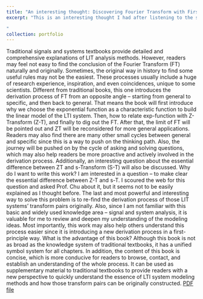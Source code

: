 ```yaml
---
title: "An interesting thought: Discovering Fourier Transform with First Principles Thinking"
excerpt: "This is an interesting thought I had after listening to the signal and system class at UWM. I write a small textbook to give a possible explanation for the essential difference between Z-transform and S-transform, and give an unconventional perspective to discover the Fourier transform originally. As a student, I write this from a student's perspective that I believe students would like to see. After all, users understand their needs the most.<br/><img src='/images/FourierTransIndex.PNG'>

"
collection: portfolio
---
```


Traditional signals and systems textbooks provide detailed and comprehensive explanations of LIT
analysis methods. However, readers may feel not easy to find the conclusion of the Fourier Transform (FT)
naturally and originally. Sometimes, the original way in history to find some useful rules may not be the
easiest. These processes usually include a huge of research experience, inspiration, and even coincidences,
unique to some scientists. Different from traditional books, this one introduces the derivation process of FT
from an opposite angle – starting from general to specific, and then back to general. That means the book
will first introduce why we choose the exponential function as a characteristic function to build the linear
model of the LTI system. Then, how to relate exp-function with Z-Transform (Z-T), and finally to dig out
the FT. After that, the limit of FT will be pointed out and ZT will be reconsidered for more general
applications. Readers may also find there are many other small cycles between general and specific since
this is a way to push on the thinking path. Also, the journey will be pushed on by the cycle of asking and
solving questions, which may also help readers be more proactive and actively involved in the derivation
process. Additionally, an interesting question about the essential difference between ZT and s-Transform
(S-T) will also be discussed.
Why do I want to write this work?
I am interested in a question – to make clear the essential difference between Z-T and s-T. I scoured
the web for this question and asked Prof. Chu about it, but it seems not to be easily explained as I thought
before. The last and most powerful and interesting way to solve this problem is to re-find the derivation
process of those LIT systems’ transform pairs originally. Also, since I am not familiar with this basic and
widely used knowledge area – signal and system analysis, it is valuable for me to review and deepen my
understanding of the modeling ideas. Most importantly, this work may also help others understand this
process easier since it is introducing a new derivation process in a first-principle way.
What is the advantage of this book?
Although this book is not as broad as the knowledge system of traditional textbooks, it has a unified
symbol system for all chapters. In addition, the content of this book is concise, which is more conducive
for readers to browse, contact, and establish an understanding of the whole process. It can be used as
supplementary material to traditional textbooks to provide readers with a new perspective to quickly
understand the essence of LTI system modeling methods and how those transform pairs can be originally
constructed. 
[PDF file](https://drive.google.com/drive/folders/1vX1E28cf1zMBjO86YXrhDYtYRrdgoxks?usp=share_link)
